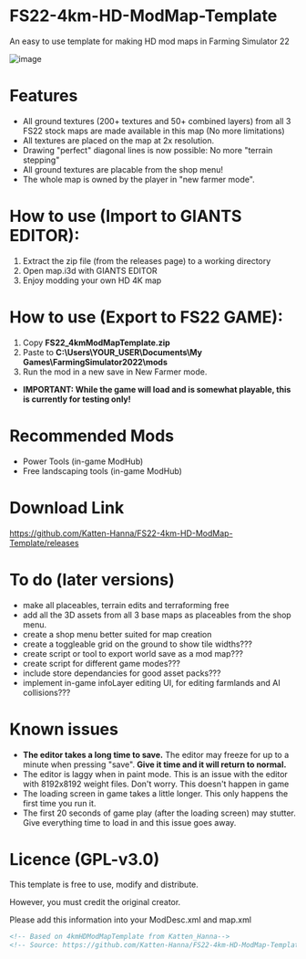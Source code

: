 # FS22-4km-HD-ModMap-Template
An easy to use template for making HD mod maps in Farming Simulator 22


![image](https://user-images.githubusercontent.com/57491165/159485626-c4256557-1e9b-4768-b31a-906b8001b9f7.png)

# Features
- All ground textures (200+ textures and 50+ combined layers) from all 3 FS22 stock maps are made available in this map (No more limitations)
- All textures are placed on the map at 2x resolution.
- Drawing "perfect" diagonal lines is now possible: No more "terrain stepping"
- All ground textures are placable from the shop menu!
- The whole map is owned by the player in "new farmer mode".

# How to use (Import to GIANTS EDITOR):
1. Extract the zip file (from the releases page) to a working directory
2. Open map.i3d with GIANTS EDITOR
3. Enjoy modding your own HD 4K map

# How to use (Export to FS22 GAME):
1. Copy **FS22_4kmModMapTemplate.zip**
2. Paste to **C:\Users\YOUR_USER\Documents\My Games\FarmingSimulator2022\mods**
3. Run the mod in a new save in New Farmer mode. 

- **IMPORTANT: While the game will load and is somewhat playable, this is currently for testing only!**

  
# Recommended Mods
- Power Tools (in-game ModHub)
- Free landscaping tools (in-game ModHub)
   
# Download Link
   
https://github.com/Katten-Hanna/FS22-4km-HD-ModMap-Template/releases
  
# To do (later versions)
- make all placeables, terrain edits and terraforming free 
- add all the 3D assets from all 3 base maps as placeables from the shop menu.
- create a shop menu better suited for map creation
- create a toggleable grid on the ground to show tile widths???
- create script or tool to export world save as a mod map???
- create script for different game modes???
- include store dependancies for good asset packs???
- implement in-game infoLayer editing UI, for editing farmlands and AI collisions???



# Known issues
- **The editor takes a long time to save.** The editor may freeze for up to a minute when pressing "save". **Give it time and it will return to normal.**
- The editor is laggy when in paint mode. This is an issue with the editor with 8192x8192 weight files. Don't worry. This doesn't happen in game
- The loading screen in game takes a little longer. This only happens the first time you run it.
- The first 20 seconds of game play (after the loading screen) may stutter. Give everything time to load in and this issue goes away.



# Licence (GPL-v3.0)
This template is free to use, modify and distribute.

However, you must credit the original creator.

Please add this information into your ModDesc.xml and map.xml
```xml
<!-- Based on 4kmHDModMapTemplate from Katten_Hanna-->
<!-- Source: https://github.com/Katten-Hanna/FS22-4km-HD-ModMap-Template -->
```




